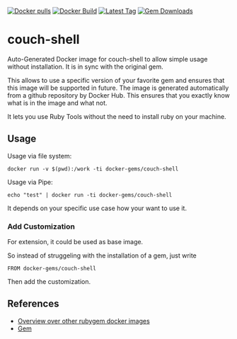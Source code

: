 [![Docker pulls](https://img.shields.io/docker/pulls/rubygem/couch-shell.svg)](https://hub.docker.com/r/rubygem/couch-shell/)
[![Docker Build](https://img.shields.io/docker/automated/rubygem/couch-shell.svg)](https://hub.docker.com/r/rubygem/couch-shell/)
[![Latest Tag](https://img.shields.io/github/tag/docker-rubygem/couch-shell.svg)](https://hub.docker.com/r/rubygem/couch-shell/)
[![Gem Downloads](https://img.shields.io/gem/dt/couch-shell.svg)](https://rubygems.org/gems/couch-shell/)
# couch-shell

Auto-Generated Docker image for couch-shell to allow simple usage without installation.
It is in sync with the original gem.

This allows to use a specific version of your favorite gem and ensures that this image will be supported in future.
The image is generated automatically from a github repository by Docker Hub.
This ensures that you exactly know what is in the image and what not.

It lets you use Ruby Tools without the need to install ruby on your machine.

## Usage

Usage via file system:

`docker run -v $(pwd):/work -ti docker-gems/couch-shell`

Usage via Pipe:

`echo "test" | docker run -ti docker-gems/couch-shell`

It depends on your specific use case how your want to use it.

### Add Customization

For extension, it could be used as base image.

So instead of struggeling with the installation of a gem, just write

`FROM docker-gems/couch-shell`

Then add the customization.

## References

 - [Overview over other rubygem docker images](https://github.com/thinkbot/docker-rubygem)
 - [Gem](https://rubygems.org/gems/couch-shell/)
